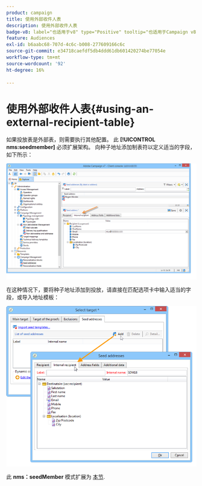 ```yaml
---
product: campaign
title: 使用外部收件人表
description: 使用外部收件人表
badge-v8: label="也适用于v8" type="Positive" tooltip="也适用于Campaign v8"
feature: Audiences
exl-id: b6aabc68-707d-4c6c-b008-277609166c6c
source-git-commit: e34718caefdf5db4ddd61db601420274be77054e
workflow-type: tm+mt
source-wordcount: '92'
ht-degree: 16%

---
```


# 使用外部收件人表{#using-an-external-recipient-table}



如果投放表是外部表，则需要执行其他配置。 此 **[!UICONTROL nms:seedmember]** 必须扩展架构。 向种子地址添加制表符以定义适当的字段，如下所示：

![](assets/s_ncs_user_seedlist_new_tab.png)

在这种情况下，要将种子地址添加到投放，请直接在匹配选项卡中输入适当的字段，或导入地址模板：

![](assets/s_ncs_user_seedlist_add_new_tab.png)

此 **nms：seedMember** 模式扩展为 [本节](../../configuration/using/seed-addresses.md).
